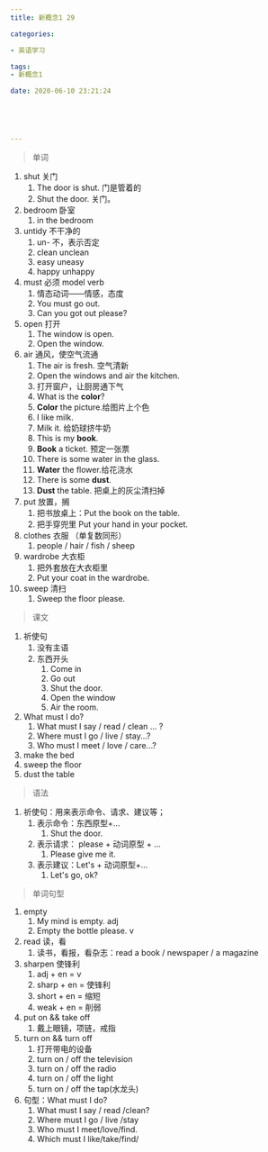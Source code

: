 ```yaml
---
title: 新概念1 29

categories: 

- 英语学习

tags: 
- 新概念1

date: 2020-06-10 23:21:24





---
```


>单词

<!-- more -->

1. shut 关门
   1. The door is shut.  门是管着的
   2. Shut the door. 关门。
2. bedroom 卧室
   1. in the bedroom
3. untidy 不干净的
   1. un-  不，表示否定
   2. clean  unclean
   3. easy uneasy
   4. happy unhappy
4. must 必须  model verb
   1. 情态动词——情感，态度
   2. You must go out.
   3. Can you got out please?
5. open 打开
   1. The window is open. 
   2. Open the window.
6. air 通风，使空气流通
   1. The air is fresh. 空气清新
   2. Open the windows and air the kitchen.
   3. 打开窗户，让厨房通下气
   4. What is the **color**?
   5. **Color** the picture.给图片上个色
   6. I like milk.
   7. Milk it. 给奶球挤牛奶
   8. This is my **book**.
   9. **Book** a ticket. 预定一张票
   10. There is some water in the glass.
   11. **Water** the flower.给花浇水
   12. There is some **dust**.
   13. **Dust** the table. 把桌上的灰尘清扫掉
7. put 放置，搁
   1. 把书放桌上：Put the book on the table.
   2. 把手穿兜里  Put your hand in your pocket.
8. clothes 衣服 （单复数同形）
   1. people / hair / fish / sheep
9. wardrobe 大衣柜
   1. 把外套放在大衣柜里
   2. Put your coat in the wardrobe.
10. sweep 清扫
    1. Sweep the floor please.

> 课文

1. 祈使句
   1. 没有主语
   2. 东西开头
      1. Come in
      2. Go out
      3. Shut the door.
      4. Open the window
      5. Air the room.
2. What must I do?
   1. What must I say / read / clean ... ?
   2. Where must I go / live / stay...?
   3. Who must I meet / love / care...?
3. make the bed 
4. sweep the floor
5. dust the table

> 语法

1. 祈使句：用来表示命令、请求、建议等；
   1. 表示命令：东西原型+...
      1. Shut the door.
   2. 表示请求： please + 动词原型 + ...
      1. Please give me it.
   3. 表示建议：Let's + 动词原型+...
      1. Let's go, ok?

> 单词句型

1. empty
   1. My mind is empty. adj
   2. Empty the bottle please. v
2. read 读，看
   1. 读书，看报，看杂志：read a book / newspaper / a magazine
3. sharpen 使锋利
   1. adj + en = v
   2. sharp + en = 使锋利
   3. short + en = 缩短
   4. weak + en = 削弱
4. put on && take off
   1. 戴上眼镜，项链，戒指
5. turn on && turn off
   1. 打开带电的设备
   2. turn on / off the television
   3. turn on / off the radio
   4. turn on / off the light
   5. turn on / off the tap(水龙头)
6. 句型：What must I do?
   1. What must I say / read /clean?
   2. Where must I go / live /stay
   3. Who must I meet/love/find.
   4. Which must I like/take/find/